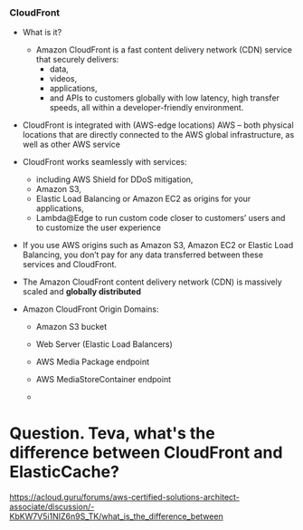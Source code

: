 ### CloudFront

* What is it? 
  - Amazon CloudFront is a fast content delivery network (CDN) service that securely delivers:
    - data, 
    - videos, 
    - applications, 
    - and APIs to customers globally with low latency, high transfer speeds, all within a developer-friendly environment.
    
* CloudFront is integrated with (AWS-edge locations) AWS – both physical locations that are directly connected to the AWS global infrastructure, 
  as well as other AWS service
  
 
 * CloudFront works seamlessly with services:
    - including AWS Shield for DDoS mitigation, 
    - Amazon S3, 
    - Elastic Load Balancing or Amazon EC2 as origins for your applications, 
    - Lambda@Edge to run custom code closer to customers’ users and to customize the user experience
    
  * If you use AWS origins such as Amazon S3, Amazon EC2 or Elastic Load Balancing, 
    you don’t pay for any data transferred between these services and CloudFront.
    
  * The Amazon CloudFront content delivery network (CDN) is massively scaled and **globally distributed**
  
  * Amazon CloudFront Origin Domains:
    - Amazon S3 bucket
    - Web Server (Elastic Load Balancers)
    - AWS Media Package endpoint
    - AWS MediaStoreContainer endpoint
    
    
    - 
  
  # Question. Teva, what's the difference between CloudFront and ElasticCache? 
  https://acloud.guru/forums/aws-certified-solutions-architect-associate/discussion/-KbKW7V5i1NIZ6n9S_TK/what_is_the_difference_between

